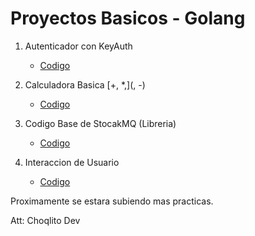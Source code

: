 # Proyectos Basicos - Golang

1. Autenticador con KeyAuth

   - [Codigo](https://github.com/Choqlito-dev/practicas-golang/tree/main/autenticador-keyauth)

2. Calculadora Basica [+, \*,](, -)

   - [Codigo](https://github.com/Choqlito-dev/practicas-golang/tree/main/calculadora)

3. Codigo Base de StocakMQ (Libreria)

   - [Codigo](https://github.com/Choqlito-dev/practicas-golang/tree/main/codigo-stocak)

4. Interaccion de Usuario
   - [Codigo](https://github.com/Choqlito-dev/practicas-golang/tree/main/interaccion-usuario)

Proximamente se estara subiendo mas practicas.

Att: Choqlito Dev
